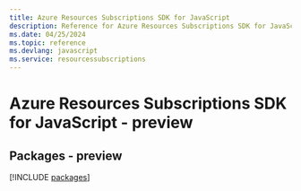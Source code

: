 ```yaml
---
title: Azure Resources Subscriptions SDK for JavaScript
description: Reference for Azure Resources Subscriptions SDK for JavaScript
ms.date: 04/25/2024
ms.topic: reference
ms.devlang: javascript
ms.service: resourcessubscriptions
---
```

# Azure Resources Subscriptions SDK for JavaScript - preview
## Packages - preview
[!INCLUDE [packages](resources-subscriptions-index.md)]